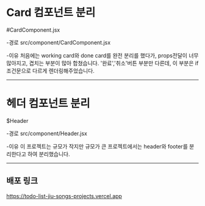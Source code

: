 # Card 컴포넌트 분리
#CardComponent.jsx

-경로
src/component/CardComponent.jsx

-이유
처음에는 working card와 done card를 완전 분리를 했다가, props전달이 너무 많아지고, 겹치는 부분이 많아 합쳤습니다.
'완료','취소'버튼 부분만 다른데, 이 부분은 if조건문으로 다르게 렌더링해주었습니다.

----


# 헤더 컴포넌트 분리
$Header

-경로
src/component/Header.jsx

-이유
이 프로젝트는 규모가 작지만 규모가 큰 프로젝트에서는 header와 footer를 분리한다고 하여 분리했습니다.


---

## 배포 링크
<https://todo-list-jiu-songs-projects.vercel.app>
